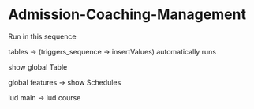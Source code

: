 # Admission-Coaching-Management

Run in this sequence

tables -> (triggers_sequence -> insertValues) automatically runs

show global Table

global features -> show Schedules

iud main -> iud course